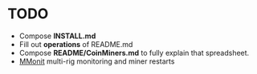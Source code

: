 TODO
====

* Compose **INSTALL.md**
* Fill out **operations** of README.md
* Compose **README/CoinMiners.md** to fully explain that spreadsheet.
* [MMonit](https://mmonit.com) multi-rig monitoring and miner restarts
